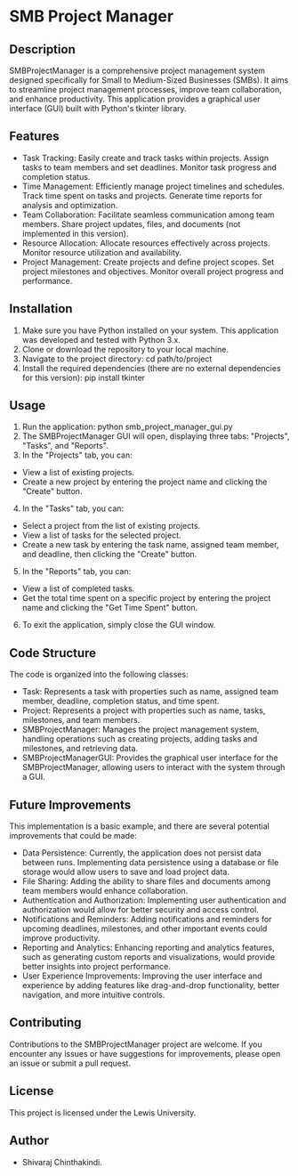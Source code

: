 # SMB Project Manager

## Description

SMBProjectManager is a comprehensive project management system designed specifically for Small to Medium-Sized Businesses (SMBs). It aims to streamline project management processes, improve team collaboration, and enhance productivity. This application provides a graphical user interface (GUI) built with Python's tkinter library.

## Features

* Task Tracking: Easily create and track tasks within projects. Assign tasks to team members and set deadlines. Monitor task progress and completion status.
* Time Management: Efficiently manage project timelines and schedules. Track time spent on tasks and projects. Generate time reports for analysis and optimization.
* Team Collaboration: Facilitate seamless communication among team members. Share project updates, files, and documents (not implemented in this version).
* Resource Allocation: Allocate resources effectively across projects. Monitor resource utilization and availability.
* Project Management: Create projects and define project scopes. Set project milestones and objectives. Monitor overall project progress and performance.

## Installation

1. Make sure you have Python installed on your system. This application was developed and tested with Python 3.x.
2. Clone or download the repository to your local machine.
3. Navigate to the project directory:
   cd path/to/project
4. Install the required dependencies (there are no external dependencies for this version):
   pip install tkinter

## Usage

1. Run the application:
   python smb_project_manager_gui.py
2. The SMBProjectManager GUI will open, displaying three tabs: "Projects", "Tasks", and "Reports".
3. In the "Projects" tab, you can:

* View a list of existing projects.
* Create a new project by entering the project name and clicking the "Create" button.

4. In the "Tasks" tab, you can:

* Select a project from the list of existing projects.
* View a list of tasks for the selected project.
* Create a new task by entering the task name, assigned team member, and deadline, then clicking the "Create" button.

5. In the "Reports" tab, you can:

* View a list of completed tasks.
* Get the total time spent on a specific project by entering the project name and clicking the "Get Time Spent" button.

6. To exit the application, simply close the GUI window.

## Code Structure

The code is organized into the following classes:

* Task: Represents a task with properties such as name, assigned team member, deadline, completion status, and time spent.
* Project: Represents a project with properties such as name, tasks, milestones, and team members.
* SMBProjectManager: Manages the project management system, handling operations such as creating projects, adding tasks and milestones, and retrieving data.
* SMBProjectManagerGUI: Provides the graphical user interface for the SMBProjectManager, allowing users to interact with the system through a GUI.

## Future Improvements

This implementation is a basic example, and there are several potential improvements that could be made:

* Data Persistence: Currently, the application does not persist data between runs. Implementing data persistence using a database or file storage would allow users to save and load project data.
* File Sharing: Adding the ability to share files and documents among team members would enhance collaboration.
* Authentication and Authorization: Implementing user authentication and authorization would allow for better security and access control.
* Notifications and Reminders: Adding notifications and reminders for upcoming deadlines, milestones, and other important events could improve productivity.
* Reporting and Analytics: Enhancing reporting and analytics features, such as generating custom reports and visualizations, would provide better insights into project performance.
* User Experience Improvements: Improving the user interface and experience by adding features like drag-and-drop functionality, better navigation, and more intuitive controls.

## Contributing

Contributions to the SMBProjectManager project are welcome. If you encounter any issues or have suggestions for improvements, please open an issue or submit a pull request.

## License

This project is licensed under the Lewis University.

## Author

- Shivaraj Chinthakindi.
